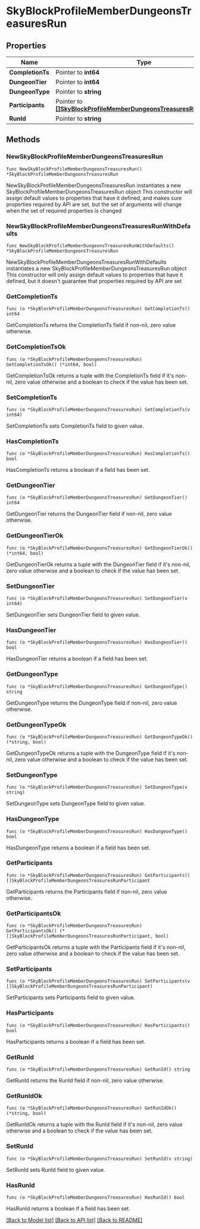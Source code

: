 # SkyBlockProfileMemberDungeonsTreasuresRun

## Properties

Name | Type | Description | Notes
------------ | ------------- | ------------- | -------------
**CompletionTs** | Pointer to **int64** |  | [optional] 
**DungeonTier** | Pointer to **int64** |  | [optional] 
**DungeonType** | Pointer to **string** |  | [optional] 
**Participants** | Pointer to [**[]SkyBlockProfileMemberDungeonsTreasuresRunParticipant**](SkyBlockProfileMemberDungeonsTreasuresRunParticipant.md) |  | [optional] 
**RunId** | Pointer to **string** |  | [optional] 

## Methods

### NewSkyBlockProfileMemberDungeonsTreasuresRun

`func NewSkyBlockProfileMemberDungeonsTreasuresRun() *SkyBlockProfileMemberDungeonsTreasuresRun`

NewSkyBlockProfileMemberDungeonsTreasuresRun instantiates a new SkyBlockProfileMemberDungeonsTreasuresRun object
This constructor will assign default values to properties that have it defined,
and makes sure properties required by API are set, but the set of arguments
will change when the set of required properties is changed

### NewSkyBlockProfileMemberDungeonsTreasuresRunWithDefaults

`func NewSkyBlockProfileMemberDungeonsTreasuresRunWithDefaults() *SkyBlockProfileMemberDungeonsTreasuresRun`

NewSkyBlockProfileMemberDungeonsTreasuresRunWithDefaults instantiates a new SkyBlockProfileMemberDungeonsTreasuresRun object
This constructor will only assign default values to properties that have it defined,
but it doesn't guarantee that properties required by API are set

### GetCompletionTs

`func (o *SkyBlockProfileMemberDungeonsTreasuresRun) GetCompletionTs() int64`

GetCompletionTs returns the CompletionTs field if non-nil, zero value otherwise.

### GetCompletionTsOk

`func (o *SkyBlockProfileMemberDungeonsTreasuresRun) GetCompletionTsOk() (*int64, bool)`

GetCompletionTsOk returns a tuple with the CompletionTs field if it's non-nil, zero value otherwise
and a boolean to check if the value has been set.

### SetCompletionTs

`func (o *SkyBlockProfileMemberDungeonsTreasuresRun) SetCompletionTs(v int64)`

SetCompletionTs sets CompletionTs field to given value.

### HasCompletionTs

`func (o *SkyBlockProfileMemberDungeonsTreasuresRun) HasCompletionTs() bool`

HasCompletionTs returns a boolean if a field has been set.

### GetDungeonTier

`func (o *SkyBlockProfileMemberDungeonsTreasuresRun) GetDungeonTier() int64`

GetDungeonTier returns the DungeonTier field if non-nil, zero value otherwise.

### GetDungeonTierOk

`func (o *SkyBlockProfileMemberDungeonsTreasuresRun) GetDungeonTierOk() (*int64, bool)`

GetDungeonTierOk returns a tuple with the DungeonTier field if it's non-nil, zero value otherwise
and a boolean to check if the value has been set.

### SetDungeonTier

`func (o *SkyBlockProfileMemberDungeonsTreasuresRun) SetDungeonTier(v int64)`

SetDungeonTier sets DungeonTier field to given value.

### HasDungeonTier

`func (o *SkyBlockProfileMemberDungeonsTreasuresRun) HasDungeonTier() bool`

HasDungeonTier returns a boolean if a field has been set.

### GetDungeonType

`func (o *SkyBlockProfileMemberDungeonsTreasuresRun) GetDungeonType() string`

GetDungeonType returns the DungeonType field if non-nil, zero value otherwise.

### GetDungeonTypeOk

`func (o *SkyBlockProfileMemberDungeonsTreasuresRun) GetDungeonTypeOk() (*string, bool)`

GetDungeonTypeOk returns a tuple with the DungeonType field if it's non-nil, zero value otherwise
and a boolean to check if the value has been set.

### SetDungeonType

`func (o *SkyBlockProfileMemberDungeonsTreasuresRun) SetDungeonType(v string)`

SetDungeonType sets DungeonType field to given value.

### HasDungeonType

`func (o *SkyBlockProfileMemberDungeonsTreasuresRun) HasDungeonType() bool`

HasDungeonType returns a boolean if a field has been set.

### GetParticipants

`func (o *SkyBlockProfileMemberDungeonsTreasuresRun) GetParticipants() []SkyBlockProfileMemberDungeonsTreasuresRunParticipant`

GetParticipants returns the Participants field if non-nil, zero value otherwise.

### GetParticipantsOk

`func (o *SkyBlockProfileMemberDungeonsTreasuresRun) GetParticipantsOk() (*[]SkyBlockProfileMemberDungeonsTreasuresRunParticipant, bool)`

GetParticipantsOk returns a tuple with the Participants field if it's non-nil, zero value otherwise
and a boolean to check if the value has been set.

### SetParticipants

`func (o *SkyBlockProfileMemberDungeonsTreasuresRun) SetParticipants(v []SkyBlockProfileMemberDungeonsTreasuresRunParticipant)`

SetParticipants sets Participants field to given value.

### HasParticipants

`func (o *SkyBlockProfileMemberDungeonsTreasuresRun) HasParticipants() bool`

HasParticipants returns a boolean if a field has been set.

### GetRunId

`func (o *SkyBlockProfileMemberDungeonsTreasuresRun) GetRunId() string`

GetRunId returns the RunId field if non-nil, zero value otherwise.

### GetRunIdOk

`func (o *SkyBlockProfileMemberDungeonsTreasuresRun) GetRunIdOk() (*string, bool)`

GetRunIdOk returns a tuple with the RunId field if it's non-nil, zero value otherwise
and a boolean to check if the value has been set.

### SetRunId

`func (o *SkyBlockProfileMemberDungeonsTreasuresRun) SetRunId(v string)`

SetRunId sets RunId field to given value.

### HasRunId

`func (o *SkyBlockProfileMemberDungeonsTreasuresRun) HasRunId() bool`

HasRunId returns a boolean if a field has been set.


[[Back to Model list]](../README.md#documentation-for-models) [[Back to API list]](../README.md#documentation-for-api-endpoints) [[Back to README]](../README.md)


